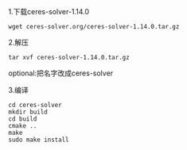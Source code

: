 1.下载ceres-solver-1.14.0

```
wget ceres-solver.org/ceres-solver-1.14.0.tar.gz
```

2.解压

```
tar xvf ceres-solver-1.14.0.tar.gz
```

optional:把名字改成ceres-solver

3.编译

```
cd ceres-solver 
mkdir build 
cd build 
cmake ..
make
sudo make install
```

